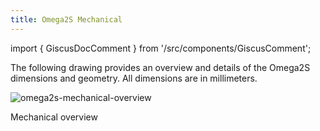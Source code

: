 ```yaml
---
title: Omega2S Mechanical
---
```


import { GiscusDocComment } from '/src/components/GiscusComment';

The following drawing provides an overview and details of the Omega2S dimensions and geometry. All dimensions are in millimeters.

![omega2s-mechanical-overview](./assets/omega2s-mech-overview.png)
<p style={{fontStyle: "italic"}}>Mechanical overview</p>

<GiscusDocComment />
